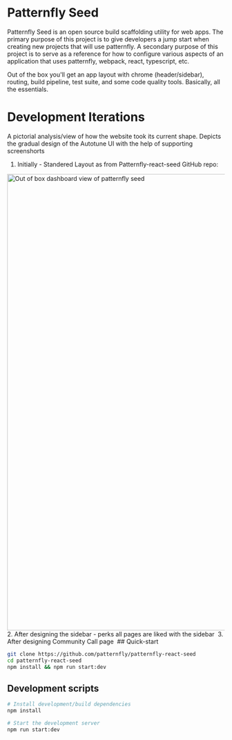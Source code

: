 # Patternfly Seed

Patternfly Seed is an open source build scaffolding utility for web apps. The primary purpose of this project is to give developers a jump start when creating new projects that will use patternfly. A secondary purpose of this project is to serve as a reference for how to configure various aspects of an application that uses patternfly, webpack, react, typescript, etc.

Out of the box you'll get an app layout with chrome (header/sidebar), routing, build pipeline, test suite, and some code quality tools. Basically, all the essentials.

# Development Iterations

A pictorial analysis/view of how the website took its current shape. Depicts the gradual design of the Autotune UI with the help of supporting screenshorts
1. Initially - Standered Layout as from Patternfly-react-seed GitHub repo:
<img width="1058" alt="Out of box dashboard view of patternfly seed" src="https://user-images.githubusercontent.com/5942899/103803761-03a0a500-501f-11eb-870a-345d7d035e6b.png">
2. After designing the sidebar - perks all pages are liked with the sidebar
<img src="">
3. After designing Community Call page
<img src="">
## Quick-start

```bash
git clone https://github.com/patternfly/patternfly-react-seed
cd patternfly-react-seed
npm install && npm run start:dev
```
## Development scripts
```sh
# Install development/build dependencies
npm install

# Start the development server
npm run start:dev

